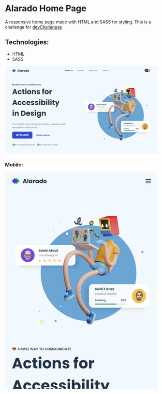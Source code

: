 # Alarado Home Page

A responsive home page made with HTML and SASS for styling. This is a challenge for [devChallenges](https://devchallenges.io/)

## Technologies:

* HTML
* SASS

![LightMode](https://github.com/nacho1520/alarado-homepage/blob/main/public/desk-light.png)

### Mobile:

![Mobile](https://github.com/nacho1520/alarado-homepage/blob/main/public/mobile.png)
